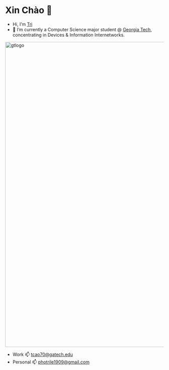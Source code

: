 # Xin Chào 👋
- Hi, I’m [Tri](https://www.linkedin.com/in/trile919/)
- 📖 I’m currently a Computer Science major student @ [Georgia Tech](https://www.gatech.edu), concentrating in Devices & Information Internetworks.
<img width="971" alt="gtlogo" src="https://github.com/tle9/tle9/assets/148303927/0feeb621-acc4-4015-9135-6a5ee17889c1">

- Work 📫 tcao70@gatech.edu
- Personal 📫 photrile1909@gmail.com

<!---
tle9/tle9 is a ✨ special ✨ repository because its `README.md` (this file) appears on your GitHub profile.
You can click the Preview link to take a look at your changes.
--->
